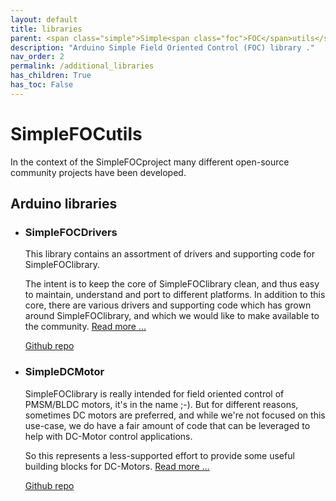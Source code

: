 ```yaml
---
layout: default
title: libraries
parent: <span class="simple">Simple<span class="foc">FOC</span>utils</span>
description: "Arduino Simple Field Oriented Control (FOC) library ."
nav_order: 2
permalink: /additional_libraries
has_children: True
has_toc: False
---
```



# <span class="simple">Simple<span class="foc">FOC</span>utils</span>
In the context of the <span class="simple">Simple<span class="foc">FOC</span>project</span> many different open-source community projects have been developed. 


## Arduino libraries

- ### <span class="simple">Simple<span class="foc">FOC</span>Drivers</span> 

   This library contains an assortment of drivers and supporting code for <span class="simple">Simple<span class="foc">FOC</span>library</span>.


   The intent is to keep the core of <span class="simple">Simple<span class="foc">FOC</span>library</span> clean, and thus easy to maintain, understand and port to different platforms. In addition to this core, there are various drivers and supporting code which has grown around <span class="simple">Simple<span class="foc">FOC</span>library</span>, and which we would like to make available to the community. [Read more ...](drivers_library)

   <a href ="https://github.com/simplefoc/Arduino-FOC-drivers" class="btn"><i class="fa fa-github"></i> Github repo</a>   

- ### <span class="simple">Simple<span class="foc">DC</span>Motor</span> 

   <span class="simple">Simple<span class="foc">FOC</span>library</span> is really intended for field oriented control of PMSM/BLDC motors, it's in the name ;-). But for different reasons, sometimes DC motors are preferred, and while we're not focused on this use-case, we do have a fair amount of code that can be leveraged to help with DC-Motor control applications.


   So this represents a less-supported effort to provide some useful building blocks for DC-Motors. [Read more ...](dc_motors_library)

   <a href ="https://github.com/simplefoc/Arduino-FOC-dcmotor" class="btn"><i class="fa fa-github"></i> Github repo</a>   
